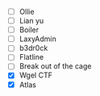 - [ ] Ollie
- [ ] Lian yu
- [ ] Boiler
- [ ] LaxyAdmin
- [ ] b3dr0ck
- [ ] Flatline
- [ ] Break out of the cage
- [x] Wgel CTF
- [x] Atlas